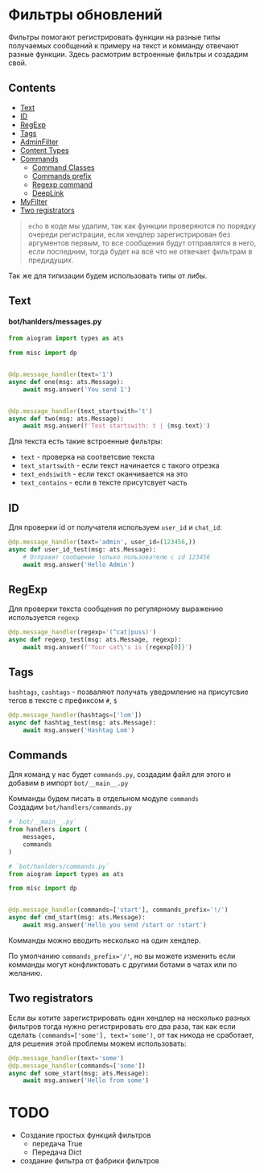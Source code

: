 # Фильтры обновлений

Фильтры помогают регистрировать функции на разные типы получаемых сообщений к примеру на текст и комманду отвечают разные функции. Здесь расмотрим встроенные фильтры и создадим свой.

## Contents

- [Text](#text)
- [ID](#id)
- [RegExp](#RegExp)
- [Tags](#Tags)
- [AdminFilter](#adminfilter)
- [Content Types](#content-types)
- [Commands](#Commands)
  - [Command Classes](#command-classes)
  - [Commands prefix](#commands-prefix)
  - [Regexp command](#regexp-commands)
  - [DeepLink](#deeplink)
- [MyFilter](#my-filter)
- [Two registrators](#two-registrators)


>`echo` в коде мы удалим, так как функции проверяются по порядку очереди регистрации, если хендлер зарегистрирован без аргументов первым, то все сообщения будут отправлятся в него, если последним, тогда будет на всё что не отвечает фильтрам в предидущих.

Так же для типизации будем использовать типы от либы.


## Text
#### bot/hanlders/messages.py
```py
from aiogram import types as ats

from misc import dp


@dp.message_handler(text='1')
async def one(msg: ats.Message):
    await msg.answer('You send 1')


@dp.message_handler(text_startswith='t')
async def two(msg: ats.Message):
    await msg.answer(f'Text startswith: t | {msg.text}')
```

Для текста есть такие встроенные фильтры:
- `text` - проверка на соответсвие текста
- `text_startswith` - если текст начинается с такого отрезка
- `text_endsiwith` - если текст оканчивается на это
- `text_contains` - если в тексте присутсвует часть

## ID

Для проверки id от получателя используем `user_id` и `chat_id`:

```py
@dp.message_handler(text='admin', user_id=(123456,))
async def user_id_test(msg: ats.Message):
    # Отправит сообщение только пользователю с id 123456
    await msg.answer('Hello Admin')
```

## RegExp
Для проверки текста сообщения по регулярному выражению используется `regexp`

```py
@dp.message_handler(regexp='(^cat|puss)')
async def regexp_test(msg: ats.Message, regexp):
    await msg.answer(f'Your cat\'s is {regexp[0]}')
```

## Tags

`hashtags`, `cashtags` - позваляют получать уведомление на присутсвие тегов в тексте с префиксом `#`, `$`

```py
@dp.message_handler(hashtags=['lom'])
async def hashtag_test(msg: ats.Message):
    await msg.answer('Hashtag Lom')
```


## Commands

Для команд у нас будет `commands.py`, создадим файл для этого и добавим в импорт `bot/__main__.py`

Комманды будем писать в отдельном модуле `commands`    
Создадим `bot/handlers/commands.py`


```py
# `bot/__main__.py`
from handlers import (
    messages,
    commands
)
```

```py
# `bot/hanlders/commands.py`
from aiogram import types as ats

from misc import dp


@dp.message_handler(commands=['start'], commands_prefix='!/')
async def cmd_start(msg: ats.Message):
    await msg.answer('Hello you send /start or !start')
```

Комманды можно вводить несколько на один хендлер.

По умолчанию `commands_prefix='/'`, но вы можете изменить если комманды могут конфликтовать с другими ботами в чатах или по желанию.




## Two registrators

Если вы хотите зарегистрировать один хендлер на несколько разных фильтров тогда нужно регистрировать его два раза, так как если сделать `(commands=['some'], text='some')`, от так никода не сработает, для решения этой проблемы можем использовать:

```py
@dp.message_handler(text='some')
@dp.message_handler(commands=['some'])
async def some_start(msg: ats.Message):
    await msg.answer('Hello from some')
```


# TODO 
- Создание простых функций фильтров
  - передача True
  - Передача Dict
- создание фильтра от фабрики фильтров
